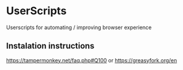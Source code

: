 # UserScripts
Userscripts for automating / improving browser experience


## Instalation instructions 
https://tampermonkey.net/faq.php#Q100
or
https://greasyfork.org/en
